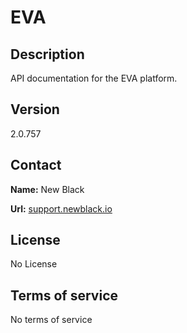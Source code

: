 # EVA

## Description

API documentation for the EVA platform.

## Version

2.0.757

## Contact

**Name:** New Black

**Url:** [support.newblack.io](https://support.newblack.io)

## License

No License

## Terms of service

No terms of service